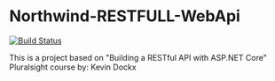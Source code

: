 # Northwind-RESTFULL-WebApi
[![Build Status](https://dev.azure.com/isherreras/RESTful%20API%20Northwind%20Demo/_apis/build/status/hdisma.Northwind-RESTFULL-WebApi?branchName=master)](https://dev.azure.com/isherreras/RESTful%20API%20Northwind%20Demo/_build/latest?definitionId=1&branchName=master)

This is a project based on "Building a RESTful API with ASP.NET Core" Pluralsight course by: Kevin Dockx
